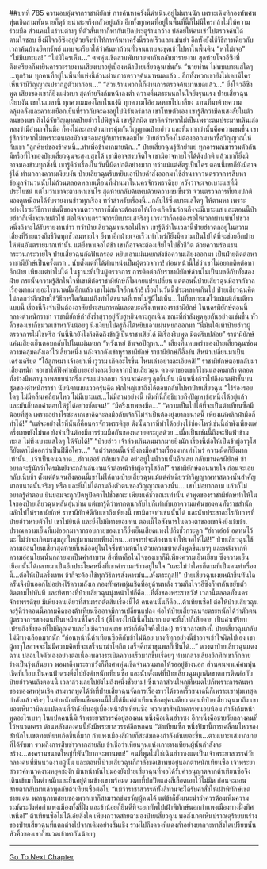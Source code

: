 ##บทที่ 785 ความอบอุ่นจากราชาผียักษ์
การค้นหาครั้งนี้ดำเนินอยู่ไม่นานนัก เพราะเดิมทีกองทัพศพหุ่นเชิดสามพันนายก็ดุร้ายน่าสะพรึงกลัวอยู่แล้ว อีกทั้งทุกคนที่อยู่ในพื้นที่นี้ก็ไม่มีใครกล้าไม่ให้ความร่วมมือ ส่วนคนในร้านต่างๆ ที่ตัวสั่นเทาก็พากันเปิดประตูร้านกว้าง ปล่อยให้คนเข้าไปตรวจค้นได้ตามใจชอบ
ยิ่งมีโจวอีซิงอยู่ด้วยจึงทำให้การค้นหาครั้งนี้รวดเร็วและแม่นยำ อีกทั้งยังใช้วิธีการเดียวกับเวลาค้นบ้านยึดทรัพย์ แทบจะเรียกได้ว่าค้นหาถ้วนทั่วจนแทบจะขุดเข้าไปหาในพื้นดิน
“หาไม่เจอ”
“ไม่มีเบาะแส!”
“ไม่มีใครเห็น...”
ศพหุ่นเชิดสามพันนายพากันกลับมารายงาน สุดท้ายโจวอีซิงที่ตึงเครียดก็มายืนคารวะรายงานเสียงเบาอยู่เบื้องหน้าป๋ายเสี่ยวฉุนเช่นกัน
“นายท่าน ไม่พบเบาะแสใดๆ ...ทุกร้าน ทุกคนที่อยู่ในพื้นที่แห่งนี้ล้วนผ่านการตรวจค้นมาหมดแล้ว...อีกทั้งพวกเขายังไม่เคยมีใครเห็นว่ามีวิญญาณปรากฏตัวมาก่อน...”
“ส่วนร้านพวกนี้ก็ผ่านการตรวจค้นมาหมดแล้ว...” ยิ่งโจวอีซิงพูด เสียงของเขาก็ยิ่งแผ่วเบา สุดท้ายจึงก้มหน้าลงต่ำ ความตื่นตระหนกในใจยิ่งรุนแรง
ป๋ายเสี่ยวฉุนเงียบงัน เขาในเวลานี้ ทุกความมองโลกในแง่ดี ทุกความโอ้อวดหายไปเกลี้ยง แทนที่มาด้วยความคลุ้มคลั่งและความเยือกเย็นที่ราวกับจะคงอยู่ไปนิรันดร์กาล
เขาโทษตัวเอง เขารู้สึกว่ามีคนสงสัยในตัวตนของเขา ถึงได้จับวิญญาณป๋ายฮ่าวไปพิสูจน์ เขารู้สึกผิด เขาคิดว่าหากไม่เป็นเพราะตนประมาทเลินเล่อ หลงว่ามีอำนาจในมือ ก็คงไม่ละเลยด้านการคุ้มกันวิญญาณป๋ายฮ่าว
และที่มากกว่านั้นคือความขมขื่น เขารู้สึกว่าหากไม่เพราะตนเองมัวจมจ่อมอยู่กับการหลอมไฟ ป๋ายฮ่าวก็คงไม่ต้องออกมาหาซื้อวิญญาณให้กับเขา
“ลูกศิษย์ของข้าคนนี้...ทำเพื่อข้ามากมายนัก...” ป๋ายเสี่ยวฉุนรู้สึกย่ำแย่ ทุกอารมณ์มารวมตัวกัน มีหรือที่ใจของป๋ายเสี่ยวฉุนจะสงบสุขได้ เขามิอาจสงบจิตใจ เขามิอาจหายใจได้ดังปกติ แล้วเขาก็ยิ่งมิอาจมองข้ามทุกสิ่งนี้ เขารู้ดีว่าเรื่องในวันนี้ผิดปกติอย่างมาก ทว่าแม้แต่ศัตรูเป็นใคร ตอนนี้เขาก็ยังมิอาจรู้ได้
ท่ามกลางความเงียบงัน ป๋ายเสี่ยวฉุนรีบหยิบเอาป้ายคำสั่งออกมาใช้อำนาจจวนตรวจการสืบหาข้อมูลจำนวนนับไม่ถ้วนตลอดหลายเดือนที่ผ่านมาในนครจักรพรรดิขุย หวังว่าจะเจอเบาะแสที่มีประโยชน์
แต่ไม่ว่าเขาจะตามหาเช่นไร สุดท้ายกลับค้นพบด้วยความขมขื่นว่า จวนตรวจการที่ยามปกติมองดูเหมือนได้รับรายงานข่าวทุกเรื่อง ทว่าสำหรับเรื่องนี้...กลับไร้ซึ่งเบาะแสใดๆ ให้ตามหา
เพราะอย่างไรซะวิธีการเช่นนี้ของจวนตรวจการก็มักจะต้องรอให้เรื่องเกิดขึ้นก่อนถึงจะมีเบาะแส และตอนนี้ป๋ายฮ่าวก็เพิ่งจะหายตัวไป ต่อให้จวนตรวจการมีเบาะแสจริงๆ เกรงว่าก็คงต้องรอให้เวลาผ่านพ้นไปช่วงหนึ่งถึงจะได้รับรายงานข่าว
ทว่าป๋ายเสี่ยวฉุนทนรอไม่ไหว เขารู้ดีว่าในเวลานี้ป๋ายฮ่าวตกอยู่ในความเสี่ยงที่ร้ายแรงถึงชีวิตทุกชั่วลมหายใจ ยิ่งหาอีกฝ่ายเจอเร็วเท่าไหร่ก็ยิ่งมีความเป็นไปได้ที่จะช่วยอีกฝ่ายให้พ้นอันตรายมากเท่านั้น แต่ยิ่งหาเจอได้ช้า เขาก็อาจจะต้องเสียใจไปชั่วชีวิต
ด้วยความร้อนรนกระวนกระวายใจ ป๋ายเสี่ยวฉุนกัดฟันกรอด หยิบเอาแผ่นหยกส่งข้อความเสียงออกมา เป็นฝ่ายติดต่อหาราชาผียักษ์เป็นครั้งแรก...นับตั้งแต่ที่ได้ตำแหน่งเป็นผู้ตรวจการ!
ก่อนหน้านี้ใช่ว่าเขาไม่อยากติดต่อหาอีกฝ่าย เพียงแต่ทำไม่ได้ ในฐานะที่เป็นผู้ตรวจการ การติดต่อกับราชาผียักษ์ล้วนไม่เป็นผลดีกับทั้งสองฝ่าย กระนั้นความรู้สึกในใจที่เขามีต่อราชาผียักษ์ก็ไม่เคยแปรเปลี่ยน แต่ตอนนี้ป๋ายเสี่ยวฉุนมิอาจกังวลเรื่องมากมายอะไรขนาดนั้นอีกแล้ว เขาไม่สนใจอีกแล้ว!
เรื่องในวันนี้ประหลาดเกินไป ป๋ายเสี่ยวฉุนคิดไม่ออกว่าอีกฝ่ายใช้วิธีการใดกันแน่ถึงทำได้ขนาดที่เทพไม่รู้ผีไม่เห็น...ไม่ทิ้งเบาะแสไว้แม้แต่เส้นเดียวแบบนี้ เรื่องนี้จึงจำเป็นต้องอาศัยประสบการณ์และตบะครึ่งเทพของราชาผียักษ์
ในนครผียักษ์ตอนนี้ กลางตำหนักราชา ราชาผียักษ์กำลังร่ำสุราอยู่กับฮูหยินตระกูลเฉิน ขณะที่กำลังพูดคุยกันอย่างแช่มชื่น หัวคิ้วของเขาก็ขมวดเข้าหากันน้อยๆ นิ่งเงียบไปครู่ถึงได้หยิบเอาแผ่นหยกออกมา
“นี่มันใต้เท้าป๋ายฮ่าวผู้ตรวจการไม่ใช่หรือ วันนี้นึกยังไงถึงคิดถึงข้าผู้เป็นราชาเสียได้ มีเรื่องรีบพูด มีตดรีบปล่อย” ราชาผียักษ์แค่นเสียงเย็นตอบกลับไปในแผ่นหยก
“หวังเหย่ ข้าเจอปัญหา...” เสียงที่แหบพร่าของป๋ายเสี่ยวฉุนซ่อนความคลุ้มคลั่งเอาไว้เสี้ยวหนึ่ง หลังจากดังเข้าหูราชาผียักษ์ ราชาผียักษ์ก็อึ้งงัน สีหน้าเปลี่ยนมาเป็นเคร่งเครียด
“ไอ้ลูกหมา เจ้าอย่าเพิ่งวู่วาม เกิดอะไรขึ้น ไหนเล่าอย่างละเอียดสิ!” ราชาผียักษ์ตอบกลับมาเสียงหนัก พอเขาได้ฟังคำอธิบายอย่างละเอียดจากป๋ายเสี่ยวฉุน ดวงตาของเขาก็โชนแสงคมกล้า ตลอดทั้งร่างมีพลานุภาพสยบน่ากริ่งเกรงแผ่ออกมา ก่อนจะค่อยๆ ลุกขึ้นยืน เดินหนึ่งก้าวไปถึงดาดฟ้าชั้นบนสุดของตำหนักราชา นัยน์ตาเผยแววครุ่นคิด
พักใหญ่เขาถึงได้ตอบกลับไปหาป๋ายเสี่ยวฉุน
“ไร้ร่องรอยใดๆ ไม่มีคลื่นเคลื่อนไหว ไม่มีเบาะแส...ไม่มีสามอย่างนี้ เดิมทีนี่ก็อธิบายถึงปัญหาข้อหนึ่งได้อยู่แล้ว และมันก็บอกคำตอบให้รู้ได้อย่างชัดเจน!”
“มีครึ่งเทพลงมือ...”
“ความเป็นไปได้ที่จะเป็นต้าเทียนซือมีน้อยที่สุด เพราะอย่างไรซะหากเขาคิดจะลงมือกับเจ้าก็ไม่จำเป็นต้องยุ่งยากขนาดนี้ เพียงแค่พลิกฝ่ามือก็ทำได้!”
“แต่จะอย่างไรที่นั่นก็คือนครจักรพรรดิขุย ดังนั้นการที่ทำได้อย่างไร้ช่องโหว่เช่นนี้ลำพังเพียงแค่ครึ่งเทพยังไม่พอ ยังจำเป็นต้องมีการร่วมมือกันของหลายตระกูลด้วย...เมื่อเป็นเช่นนี้ถึงจะปิดฟ้าข้ามทะเล ไม่ทิ้งเบาะแสใดๆ ให้จับได้!”
“ป๋ายฮ่าว เจ้าล่วงเกินคนมากมายยิ่งนัก เรื่องนี้ต่อให้เป็นข้าผู้อาวุโสก็ยังเดาไม่ออกว่าเป็นฝีมือใคร...”
“แต่ว่าตอนนี้เจ้ายิ่งลงมือสร้างเรื่องมากเท่าไหร่ ความผิดก็ยิ่งมากเท่านั้น...เจ้าเป็นคนฉลาด...ฮ่าวเอ๋อร์ กลับมาเถิด อย่าอยู่ในน้ำวนนั้นอีกเลย กลับมานครผียักษ์ ข้าอยากจะรู้นักว่าใครมันยังจะกล้าเล่นงานเจ้าต่อหน้าข้าผู้อาวุโสอีก!” ราชาผียักษ์ถอนหายใจ ก่อนจะเอ่ยกลับเนิบช้า ตั้งแต่ต้นจนถึงตอนนี้เขาไม่ได้ถามป๋ายเสี่ยวฉุนแม้แต่คำเดียวว่าวิญญาณทาสดวงนั้นสำคัญมากขนาดนั้นจริงๆ หรือ และยิ่งไม่ได้ถามถึงตัวตนของวิญญาณดวงนั้น...
เขาไม่อยากถาม แล้วก็ไม่อยากรู้คำตอบ ยินยอมจะถูกปิดหูปิดตาไปชั่วขณะ เพียงแค่ชั่วขณะเท่านั้น
คำพูดของราชาผียักษ์ทำให้ในใจของป๋ายเสี่ยวฉุนพลันอุ่นซ่าน แต่เขารู้ดีว่าหากตนกลับไปก็เท่ากับเอาความแค้นของคนทั้งราชสำนักผลักไปให้ราชาผียักษ์ ราชาผียักษ์ดีกับเขาถึงเพียงนี้ เขามิอาจทำเช่นนั้นได้
และนับประสาอะไรกับการที่ป๋ายฮ่าวหายตัวไป เขาไม่ยินดี และยิ่งไม่มีทางยอมทน ตอนนี้ไอสังหารในดวงตาของเขาจึงยิ่งเข้มข้น ปราณความเย็นที่แผ่ออกมาจากรอบกายของเขาก็ยิ่งเย็นเสียดแทงไปถึงขั้วกระดูก
“ฮ่าวเอ๋อร์ อดทนไว้นะ ไม่ว่าจะเกิดมรสุมลูกใหญ่มากมายเพียงไหน...อาจารย์จะต้องหาเจ้าให้เจอให้ได้!!” ป๋ายเสี่ยวฉุนใช้ความอ่อนโยนเสี้ยวสุดท้ายที่เหลืออยู่ในใจซึ่งท่วมท้นไปด้วยความบ้าคลั่งพูดขึ้นเบาๆ
และหลังจากที่ความอ่อนโยนนั้นกลายมาเป็นคำสาบาน สิ่งที่เหลือในใจของเขาก็มีเพียงความเย็นเยียบ ซึ่งความเย็นเยือกนั้นได้กลายมาเป็นอีกประโยคหนึ่งที่เขาคำรามกร้าวอยู่ในใจ
“และไม่ว่าใครก็ตามที่เป็นคนทำเรื่องนี้...ต่อให้เป็นครึ่งเทพ ข้าก็จะต้องใช้ทุกวิธีการสังหารมัน...ทั้งตระกูล!!”
ป๋ายเสี่ยวฉุนเงยหน้าขึ้นทันใด ครั้นจึงบินออกไปอย่างไร้ความลังเล กองทัพศพหุ่นเชิดที่อยู่ด้านหลัง รวมถึงโจวอีซิงก็พากันขยับตัวติดตามไปทันที และทิศทางที่ป๋ายเสี่ยวฉุนมุ่งหน้าไปก็คือ...ที่ตั้งของพระราชวัง!
เวลานี้ตลอดทั้งนครจักรพรรดิขุย มีเพียงคนเดียวที่สามารถตัดสินเรื่องนี้ได้ คนคนนั้นก็คือ...ต้าเทียนซือ!
ต่อให้ป๋ายเสี่ยวฉุนจะรู้ดีว่าตอนนี้ความคิดของต้าเทียนซืออาจมีการเปลี่ยนแปลง ต่อให้ป๋ายเสี่ยวฉุนจะตระหนักได้ว่าตัวตนผู้ตรวจการของตนเป็นเหมือนซี่โครงไก่ (ซี่โครงไก่มีเนื้อไม่มาก แต่จะทิ้งไปก็เสียดาย เป็นคำเปรียบเปรยถึงสิ่งของที่ไม่มีคุณค่าและไม่มีความหมาย ทว่าก็ตัดใจทิ้งไม่ลง) ทว่าเวลาอย่างนี้ ป๋ายเสี่ยวฉุนกลับไม่มีทางเลือกมากนัก
“ก่อนหน้านี้ต้าเทียนซือดีกับข้าไม่น้อย บางทีทุกอย่างนี้ข้าอาจเข้าใจผิดไปเอง เขาผู้อาวุโสอาจจะไม่มีความคิดที่จะเสร็จนาฆ่าโคถึก เสร็จศึกฆ่าขุนพลก็เป็นได้...”
ดวงตาป๋ายเสี่ยวฉุนแดงฉาน ปลอบใจตัวเองอย่างต่อเนื่องพลางระเบิดความเร็วมากขึ้นเรื่อยๆ ท่ามกลางเสียงอึกทึกเขาก็กลายร่างเป็นรุ้งเส้นยาว พอมาถึงพระราชวังก็ทิ้งศพหุ่นเชิดจำนวนมากให้รออยู่ข้างนอก ส่วนตนพาแค่ศพหุ่นเชิดที่เกือบเป็นคนฟ้าตรงดิ่งไปยังตำหนักเทียนซือ
และนับตั้งแต่ที่ป๋ายเสี่ยวฉุนถูกตัดขาดการติดต่อกับป๋ายฮ่าวจนถึงตอนนี้ เวลาล่วงเลยไปยังไม่ถึงหนึ่งชั่วยาม!
ซึ่งเวลาส่วนใหญ่ที่หมดไปก็เพราะการค้นหาของของศพหุ่นเชิด สามารถพูดได้ว่าที่ป๋ายเสี่ยวฉุนจัดการเรื่องราวได้รวดเร็วขนาดนี้ก็เพราะเขาทุ่มเทสุดกำลังแล้วจริงๆ
ในตำหนักเทียนซือตอนนี้ไม่ได้มีแค่ต้าเทียนซืออยู่คนเดียว ตอนที่ป๋ายเสี่ยวฉุนมาถึง เขามองเห็นว่ามีคนแปดคนที่กำลังยืนอยู่เบื้องหน้าต้าเทียนซือ พวกเขาสีหน้าเคารพนอบน้อม กำลังก้มหน้าพูดอะไรเบาๆ
ในแปดคนนี้มีเจ้าพระยาสวรรค์อยู่สองคน หนึ่งคือเฉินฮ่าวซง อีกหนึ่งคือชายวัยกลางคนที่ไว้หนวดเครา ด้านหลังสองคนนี้ยังมีพระยาสวรรค์อีกหกคน
“ต้าเทียนซือ หนึ่งปีมานี้การเคลื่อนไหวของสำนักในเขตทงเทียนเกิดขึ้นถี่มาก กำแพงเมืองสี่ฝ่ายก็สะสมกองกำลังกันเยอะขึ้น...ตามเบาะแสมากมายที่ได้รับมา รวมถึงการสืบข่าวจากสายลับ ข้าเชื่อว่าเทียนจุนแห่งเกาะทงเทียนผู้นั้นกำลังจะสร้าง...สงครามขนาดใหญ่ที่พันปียากจะพานพบ!” คนที่พูดไม่ใช่เฉินฮ่าวซงแต่เป็นเจ้าพระยาสวรรค์วัยกลางคนที่มีหนวดงามผู้นั้น
และตอนนี้ป๋ายเสี่ยวฉุนก็กำลังขอเข้าพบอยู่นอกตำหนักเทียนซือ
เจ้าพระยาสวรรค์หนวดงามหยุดชะงัก ผินหน้าหันไปมองยังป๋ายเสี่ยวฉุนที่พอได้รับคำอนุญาตจากต้าเทียนซือจึงเดินเข้ามาในตำหนักและยืนอยู่ด้านข้างเขาพร้อมดวงตาที่ปกปิดแสงสีเลือดเอาไว้ไม่มิด ก่อนจะถอนสายตากลับมาแล้วพูดกับต้าเทียนซือต่อไป
“แม้ว่าราชาสวรรค์ทั้งสี่ท่านจะได้รับคำสั่งให้เฝ้าพิทักษ์เขตชายแดน พลานุภาพสยบของพวกเขาก็สามารถข่มขวัญผู้คนได้ แต่ข้าก็ยังแนะนำว่าควรต้องเพิ่มความระมัดระวังต่อกำแพงเมืองทั้งสี่ฝั่ง และข้าน้อยก็ยินดีที่จะยกทัพไปเฝ้าพิทักษ์นอกกำแพงเมืองทางฝั่งทิศเหนือ!”
ต้าเทียนซือไม่ได้เอ่ยสิ่งใด เพียงกวาดสายตามองป๋ายเสี่ยวฉุน พอสังเกตเห็นปราณดุร้ายบนร่างของป๋ายเสี่ยวฉุนที่แตกต่างไปจากเดิมอย่างสิ้นเชิง รวมไปถึงดวงที่แดงก่ำอย่างยากจะหาสิ่งใดเปรียบนั้น หัวคิ้วของเขาก็ขมวดเข้าหากันน้อยๆ

------


[Go To Next Chapter]( ./223.md)
